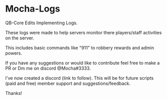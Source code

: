 # Mocha-Logs
QB-Core Edits Implementing Logs.

These logs were made to help servers monitor
there players/staff activities on the server.

This includes basic commands like "911" to robbery rewards
and admin powers. 

If you have any suggestions or would like to contribute feel
free to make a PR or Dm me on discord @Mocha#3333.

I've now created a discord (link to follow). This will be for future scripts (paid and free)
member support and suggestions/feedback. 

Thanks!
